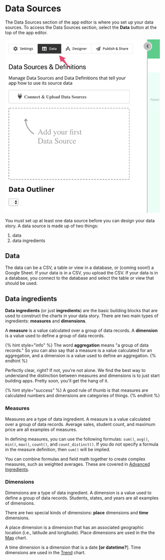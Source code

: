# Data Sources

The Data Sources section of the app editor is where you set up your data sources. To access the Data Sources section, select the **Data** button at the top of the app editor. 

![Select Data to access Data Sources section](../../.gitbook/assets/image%20%2821%29.png)

You must set up at least one data source before you can design your data story. A data source is made up of two things: 

1. data
2. data ingredients

## Data

The data can be a CSV, a table or view in a database, or \(coming soon!\) a Google Sheet. If your data is in a CSV, you upload the CSV. If your data is in a database, you connect to the database and select the table or view that should be used. 

## Data ingredients

**Data ingredients** \(or just **ingredients**\) are the basic building blocks that are used to construct the charts in your data story. There are two main types of ingredients: **measures** and **dimensions**. 

A **measure** is a value calculated over a group of data records. A **dimension** is a value used to define a group of data records. 

{% hint style="info" %}
The word **aggregation** means "a group of data records." So you can also say that a measure is a value calculated for an aggregation, and a dimension is a value used to define an aggregation. 
{% endhint %}

Perfectly clear, right? If not, you're not alone. We find the best way to understand the distinction between measures and dimensions is to just start building apps. Pretty soon, you'll get the hang of it. 

{% hint style="success" %}
A good rule of thumb is that measures are calculated numbers and dimensions are categories of things. 
{% endhint %}

### Measures

Measures are a type of data ingredient. A measure is a value calculated over a group of data records. Average sales, student count, and maximum price are all examples of measures. 

In defining measures, you can use the following formulas: `sum()`, `avg()`, `min()`, `max()`, `count()`, and `count_distinct()`. If you do not specify a formula in the measure definition, then `sum()` will be implied.

You can combine formulas and field math together to create complex measures, such as weighted averages. These are covered in [Advanced Ingredients](create-a-data-source/advanced-ingredients.md).

### Dimensions

Dimensions are a type of data ingredient. A dimension is a value used to define a group of data records. Students, states, and years are all examples of dimensions.

There are two special kinds of dimensions: **place** dimensions and **time** dimensions. 

A place dimension is a dimension that has an associated geographic location \(i.e., latitude and longitude\). Place dimensions are used in the the [Map](../story-designer/charts/map.md) chart. 

A time dimension is a dimension that is a date **\[or datetime?**\]. Time dimensions are used in the [Trend](../story-designer/charts/trend.md) chart. 

